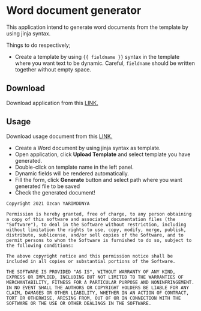 # Word document generator

This application intend to generate word documents from the template by using jinja syntax.

Things to do respectively;

- Create a template by using `{{ fieldname }}` syntax in the template where you want text to be dynamic.
  Careful, `fieldname` should be written together without empty space.

## Download

Download application from
this [LINK.](https://github.com/ozcanyarimdunya/dg/releases/download/1.0.6/Word.Document.Generator.exe)

## Usage

Download usage document from
this [LINK.](https://github.com/ozcanyarimdunya/wdg/releases/download/1.0.6/Word.Document.Generator.-.Manual.docx)

- Create a Word document by using jinja syntax as template.
- Open application, click **Upload Template** and select template you have generated.
- Double-click on template name in the left panel.
- Dynamic fields will be rendered automatically.
- Fill the form, click **Generate** button and select path where you want generated file to be saved
- Check the generated document!

```text
Copyright 2021 Özcan YARIMDÜNYA

Permission is hereby granted, free of charge, to any person obtaining a copy of this software and associated documentation files (the "Software"), to deal in the Software without restriction, including without limitation the rights to use, copy, modify, merge, publish, distribute, sublicense, and/or sell copies of the Software, and to permit persons to whom the Software is furnished to do so, subject to the following conditions:

The above copyright notice and this permission notice shall be included in all copies or substantial portions of the Software.

THE SOFTWARE IS PROVIDED "AS IS", WITHOUT WARRANTY OF ANY KIND, EXPRESS OR IMPLIED, INCLUDING BUT NOT LIMITED TO THE WARRANTIES OF MERCHANTABILITY, FITNESS FOR A PARTICULAR PURPOSE AND NONINFRINGEMENT. IN NO EVENT SHALL THE AUTHORS OR COPYRIGHT HOLDERS BE LIABLE FOR ANY CLAIM, DAMAGES OR OTHER LIABILITY, WHETHER IN AN ACTION OF CONTRACT, TORT OR OTHERWISE, ARISING FROM, OUT OF OR IN CONNECTION WITH THE SOFTWARE OR THE USE OR OTHER DEALINGS IN THE SOFTWARE.
```
